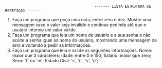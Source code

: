                                              ------- LISTA ESTRUTURA DE REPETICAO -------
1) Faça um programa que peça uma nota, entre zero e dez. Mostre uma mensagem caso o valor seja inválido e continue pedindo até que o usuário informe um valor válido.
2) Faça um programa que leia um nome de usuário e a sua senha e não aceite a senha igual ao nome do usuário, mostrando uma mensagem de erro e voltando a pedir as informações.
3) Faça um programa que leia e valide as seguintes informações:
     Nome: maior que 3 caracteres;
   Idade: entre 0 e 150;
   Salário: maior que zero;
   Sexo: 'f' ou 'm';
   Estado Civil: 's', 'c', 'v', 'd';
